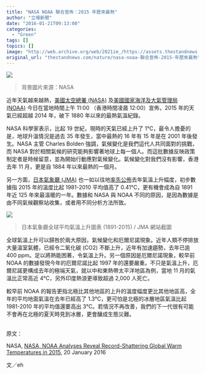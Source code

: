 ```yaml
---
title: "NASA NOAA 聯合宣佈：2015 年歷來最熱"
author: "立場新聞"
date: "2016-01-21T09:13:00"
categories:
  - "Green"
tags: []
topics: []
image: "http://web.archive.org/web/2021im_/https://assets.thestandnews.com/media/photos/nasa-01_unuOe.png"
original_url: "thestandnews.com/nature/nasa-noaa-聯合宣佈-2015-年歷來最熱"
---
```

![](http://web.archive.org/web/2021im_/https://assets.thestandnews.com/media/photos/nasa-01_unuOe.png)

> 背景圖片來源：NASA

近年天氣越來越熱，[美國太空總署 (NASA)](http://web.archive.org/web/20210709072526/http://nasa.gov/) 及[美國國家海洋及大氣管理局 (NOAA)](http://web.archive.org/web/20210709072526/http://noaa.gov/) 今日在當地時間上午 11:00 （香港時間凌晨 12:00）宣佈，2015 年的天氣已經超越 2014 年，破下 1880 年以來的最熱氣溫紀錄。

NASA 科學家表示，比起 19 世紀，現時的天氣已經上升了 1°C，最令人擔憂的是，地球升溫情況是過去 35 年發生，當中最熱的 16 年有 15 年是在 2001 年後發生。NASA 主管 Charles Bolden 強調，氣候變化是我們這代人共同面對的挑戰，而 NASA 對於相關氣候的研究能夠影響著地球上每一個人。而這批數據反映政策制定者是時候留意，並為開始行動應對氣候變化。氣候變化對我們沒有影響，香港去年 11 月，更是自 1884 年以來最熱的一個月。

另一方面，[日本氣象廳 (JMA)](http://web.archive.org/web/20210709072526/http://jma.go.jp/) 也一如以往地[率先公佈](http://web.archive.org/web/20210709072526/http://ds.data.jma.go.jp/tcc/tcc/products/gwp/temp/ann_wld.html)去年氣溫上升幅度，初步數據指 2015 年的溫度比起 1981-2010 平均值高了 0.41°C，更有機會成為自 1891 年近 125 年來最溫暖的一年。數據和 NASA 與 NOAA 不同的原因，是因為數據是由不同氣候觀察站收集，或者用不同分析方法所致。

![](http://web.archive.org/web/2021im_/https://assets.thestandnews.com/media/photos/Screen20Shot202016-01-2020at209.57.3620pm_meYu0.png)
> 日本氣象廳全球平均氣溫上升圖表 (1891-2015) / JMA 網站截圖

全球氣溫上升可以歸咎於兩大原因，氣候變化和厄爾尼諾現象。近年人類不停排放大量溫室氣體，已經令二氧化碳 (CO2) 不斷上升，近年有加速趨勢，去年已逾 400 ppm。足以將熱能困著，令氣溫上升。另一個原因是厄爾尼諾現象，較早前 NOAA 的數據發現今年的厄爾尼諾比起 1997 年的還要嚴重。不只是氣溫上升，厄爾尼諾更構成去年的極端天氣，就以中和東熱帶太平洋地區為例，當地 11 月的氣溫比正常高近 4°C，另外印度熱浪更導致超過 2,000 人死亡。

較早前 NOAA 的報告更指北極比其他地區的上升的溫度幅度更比其他地區高，全年的平均地面氣溫在去年已經高了 1.3°C，更可怕是北極的冰層地區氣溫比起 1981-2010 年的平均值還要高出 3°C。若情況不再改善，我們的下一代很有可能不會再在北極的夏天時見到冰層，更會釀成生態災難。   
 

原文：

NASA, [NASA, NOAA Analyses Reveal Record-Shattering Global Warm Temperatures in 2015](http://web.archive.org/web/20210709072526/https://www.nasa.gov/press-release/nasa-noaa-analyses-reveal-record-shattering-global-warm-temperatures-in-2015), 20 January 2016

文／eh